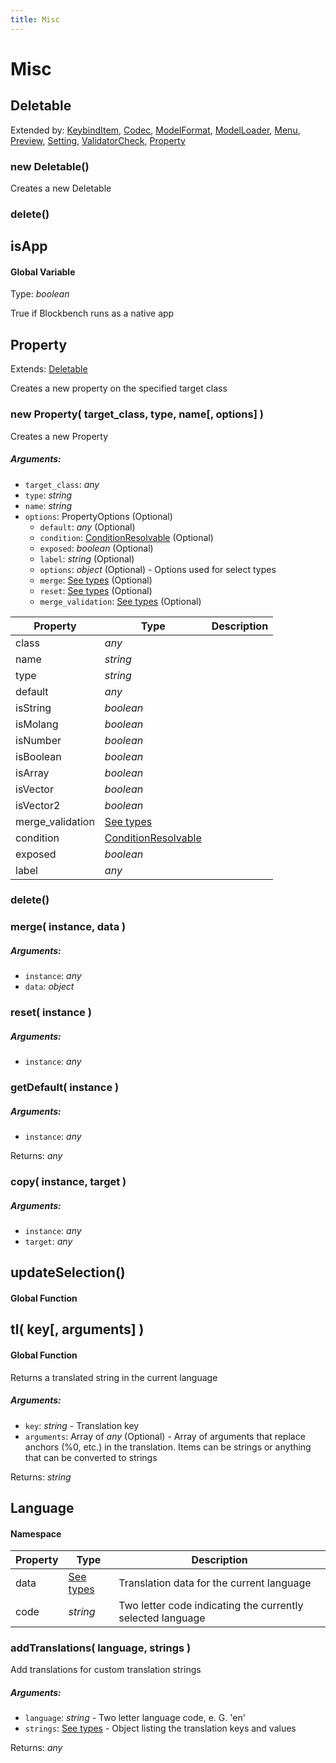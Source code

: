 ```yaml
---
title: Misc
---
```


# Misc
## Deletable
Extended by: [KeybindItem](action#keybinditem), [Codec](codec#codec-1), [ModelFormat](format#modelformat), [ModelLoader](format#modelloader), [Menu](menu#menu-1), [Preview](preview#preview-1), [Setting](settings#setting), [ValidatorCheck](validator#validatorcheck), [Property](misc#property)

### new Deletable()
Creates a new Deletable



### delete()



## isApp
#### Global Variable

Type: *boolean*

True if Blockbench runs as a native app


## Property
Extends: [Deletable](misc#deletable)

Creates a new property on the specified target class

### new Property( target_class, type, name[, options] )
Creates a new Property

##### Arguments:
* `target_class`: *any*
* `type`: *string*
* `name`: *string*
* `options`: PropertyOptions (Optional)
	* `default`: *any* (Optional)
	* `condition`: [ConditionResolvable](https://github.com/JannisX11/blockbench-types/blob/main/types/util.d.ts#L1) (Optional)
	* `exposed`: *boolean* (Optional)
	* `label`: *string* (Optional)
	* `options`: *object* (Optional) - Options used for select types
	* `merge`: [See types](https://github.com/JannisX11/blockbench-types/blob/e85d652/types/misc.d.ts#L114) (Optional)
	* `reset`: [See types](https://github.com/JannisX11/blockbench-types/blob/e85d652/types/misc.d.ts#L115) (Optional)
	* `merge_validation`: [See types](https://github.com/JannisX11/blockbench-types/blob/e85d652/types/misc.d.ts#L116) (Optional)


| Property | Type | Description |
| -------- | ---- | ----------- |
| class | *any* |  |
| name | *string* |  |
| type | *string* |  |
| default | *any* |  |
| isString | *boolean* |  |
| isMolang | *boolean* |  |
| isNumber | *boolean* |  |
| isBoolean | *boolean* |  |
| isArray | *boolean* |  |
| isVector | *boolean* |  |
| isVector2 | *boolean* |  |
| merge_validation | [See types](https://github.com/JannisX11/blockbench-types/blob/e85d652/types/misc.d.ts#L136) |  |
| condition | [ConditionResolvable](https://github.com/JannisX11/blockbench-types/blob/main/types/util.d.ts#L1) |  |
| exposed | *boolean* |  |
| label | *any* |  |

### delete()


### merge( instance, data )
##### Arguments:
* `instance`: *any*
* `data`: *object*


### reset( instance )
##### Arguments:
* `instance`: *any*


### getDefault( instance )
##### Arguments:
* `instance`: *any*

Returns: *any*

### copy( instance, target )
##### Arguments:
* `instance`: *any*
* `target`: *any*



## updateSelection()
#### Global Function




## tl( key[, arguments] )
#### Global Function

Returns a translated string in the current language

##### Arguments:
* `key`: *string* - Translation key
* `arguments`: Array of *any* (Optional) - Array of arguments that replace anchors (%0, etc.) in the translation. Items can be strings or anything that can be converted to strings

Returns: *string*


## Language
#### Namespace

| Property | Type | Description |
| -------- | ---- | ----------- |
| data | [See types](https://github.com/JannisX11/blockbench-types/blob/e85d652/types/misc.d.ts#L159) | Translation data for the current language |
| code | *string* | Two letter code indicating the currently selected language |

### addTranslations( language, strings )
Add translations for custom translation strings

##### Arguments:
* `language`: *string* - Two letter language code, e. G. 'en'
* `strings`: [See types](https://github.com/JannisX11/blockbench-types/blob/e85d652/types/misc.d.ts#L171) - Object listing the translation keys and values

Returns: *any*


